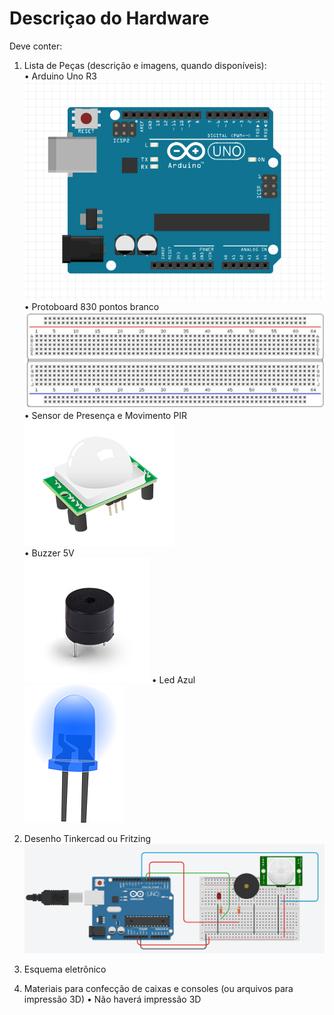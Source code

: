 # Descriçao do Hardware

Deve conter:

1) Lista de Peças (descrição e imagens, quando disponíveis):<br />
•	Arduino Uno R3<br />
![picture](imagens/arduino.png)<br />
•	Protoboard 830 pontos branco<br />
![picture](imagens/protoboard.png)
•	Sensor de Presença e Movimento PIR<br />
![picture](imagens/pir.png)<br />
•	Buzzer 5V<br />
![picture](imagens/buzzer.png)
•	Led Azul<br />
![picture](imagens/led_azul.png)

2) Desenho Tinkercad ou Fritzing
![picture](imagens/circuito_tinkercad.png)

3) Esquema eletrônico

4) Materiais para confecção de caixas e consoles (ou arquivos para impressão 3D)
•	Não haverá impressão 3D<br />
